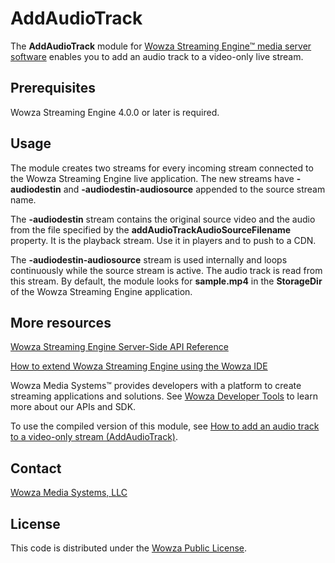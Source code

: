 # AddAudioTrack
The **AddAudioTrack** module for [Wowza Streaming Engine™ media server software](https://www.wowza.com/products/streaming-engine) enables you to add an audio track to a video-only live stream.

## Prerequisites
Wowza Streaming Engine 4.0.0 or later is required.

## Usage
The module creates two streams for every incoming stream connected to the Wowza Streaming Engine live application. The new streams have **-audiodestin** and **-audiodestin-audiosource** appended to the source stream name.

The **-audiodestin** stream contains the original source video and the audio from the file specified by the **addAudioTrackAudioSourceFilename** property. It is the playback stream. Use it in players and to push to a CDN. 

The **-audiodestin-audiosource** stream is used internally and loops continuously while the source stream is active. The audio track is read from this stream. By default, the module looks for **sample.mp4** in the **StorageDir** of the Wowza Streaming Engine application.

## More resources
[Wowza Streaming Engine Server-Side API Reference](https://www.wowza.com/resources/serverapi/)

[How to extend Wowza Streaming Engine using the Wowza IDE](https://www.wowza.com/forums/content.php?759-How-to-extend-Wowza-Streaming-Engine-using-the-Wowza-IDE)

Wowza Media Systems™ provides developers with a platform to create streaming applications and solutions. See [Wowza Developer Tools](https://www.wowza.com/resources/developers) to learn more about our APIs and SDK.

To use the compiled version of this module, see [How to add an audio track to a video-only stream (AddAudioTrack)](https://www.wowza.com/forums/content.php?590-How-to-add-an-audio-track-to-a-video-only-stream-%28ModuleAddAudioTrack%29).

## Contact
[Wowza Media Systems, LLC](https://www.wowza.com/contact)

## License
This code is distributed under the [Wowza Public License](https://github.com/WowzaMediaSystems/wse-plugin-addaudiotrack/blob/master/LICENSE.txt).
